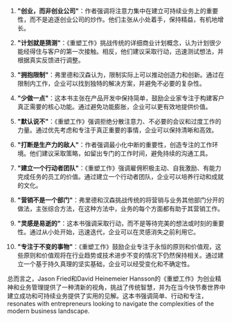 1. **"创业，而非创业公司"**：作者强调将注意力集中在建立可持续业务上的重要性，而不是追逐创业公司的炒作。他们主张从小处着手，保持精益，有机地增长。

2. **"计划就是猜测"**：《重塑工作》挑战传统的详细商业计划概念，认为计划很少能经得住与客户的第一次接触。相反，他们建议采取行动，迅速测试想法，并根据真实反馈进行调整。

3. **"拥抱限制"**：弗里德和汉森认为，限制实际上可以推动创造力和创新。通过在限制内工作，企业可以找到独特的解决方案，并避免不必要的复杂性。

4. **"少做一点"**：这本书主张在产品开发中保持简单，鼓励企业家专注于构建客户真正需要的核心功能。通过避免功能膨胀，企业可以更有效地提供价值。

5. **"默认说不"**：《重塑工作》强调拒绝分散注意力、不必要的会议和过度工作的力量。通过优先考虑和专注于真正重要的事情，企业可以保持清晰和高效。

6. **"打断是生产力的敌人"**：作者强调最小化中断的重要性，创造专注的工作环境。他们建议采取策略，如留出专门的工作时间，避免持续的沟通工具。

7. **"建立一个行动者团队"**：《重塑工作》强调雇佣积极主动、自我激励、有能力完成任务的员工的价值。通过建立一个行动者团队，企业可以培养行动和成就的文化。

8. **"营销不是一个部门"**：弗里德和汉森挑战传统的将营销与业务其他部门分开的做法，主张综合方法，在这种方法中，业务的每个方面都有助于其营销工作。

9. **"灵感是易逝的"**：这本书强调采取行动，而不是等待完美的想法或时刻的重要性。通过从小处开始，迅速迭代，企业可以在灵感消失之前利用它。

10. **"专注于不变的事物"**：《重塑工作》鼓励企业专注于永恒的原则和价值观，这些原则和价值观将在行业趋势或技术进步不变的情况下仍然保持相关。通过建立一个基于持久真理的坚实基础，企业可以经受变化和不确定性。

总而言之，Jason Fried和David Heinemeier Hansson的《重塑工作》为创业精神和业务管理提供了一种清新的视角，挑战了传统智慧，并为在当今快节奏世界中建立成功和可持续业务提供了实用的见解。这本书强调简单、行动和专注， resonates with entrepreneurs looking to navigate the complexities of the modern business landscape.